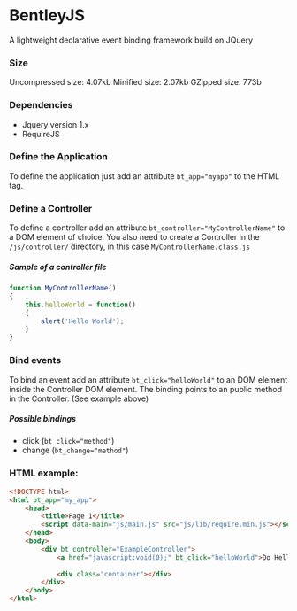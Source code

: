 # BentleyJS
A lightweight declarative event binding framework build on JQuery

### Size
Uncompressed size: 4.07kb
Minified size: 2.07kb
GZipped size: 773b

### Dependencies
* Jquery version 1.x
* RequireJS

### Define the Application
To define the application just add an attribute `bt_app="myapp"` to the HTML tag.

### Define a Controller
To define a controller add an attribute `bt_controller="MyControllerName"` to a DOM element of choice.
You also need to create a Controller in the `/js/controller/` directory, in this case `MyControllerName.class.js`

##### Sample of a controller file

``` js
function MyControllerName()
{
    this.helloWorld = function()
    {
        alert('Hello World');
    }
}
```

### Bind events
To bind an event add an attribute `bt_click="helloWorld"` to an DOM element inside the Controller DOM element.
The binding points to an public method in the Controller. (See example above)

##### Possible bindings
* click (`bt_click="method"`)
* change (`bt_change="method"`)

### HTML example:

``` html
<!DOCTYPE html>
<html bt_app="my_app">
    <head>
        <title>Page 1</title>
        <script data-main="js/main.js" src="js/lib/require.min.js"></script>
    </head>
    <body>
        <div bt_controller="ExampleController">
            <a href="javascript:void(0);" bt_click="helloWorld">Do Hello World</a>
            
            <div class="container"></div>
        </div>
    </body>
</html>
```
